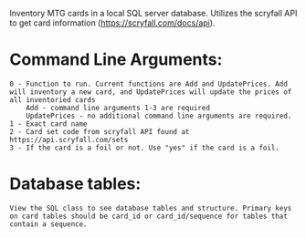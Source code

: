 Inventory MTG cards in a local SQL server database. Utilizes the scryfall API to get card information (https://scryfall.com/docs/api).

# Command Line Arguments: 

	0 - Function to run. Current functions are Add and UpdatePrices. Add will inventory a new card, and UpdatePrices will update the prices of all inventoried cards
		Add - command line arguments 1-3 are required
		UpdatePrices - no additional command line arguments are required.
	1 - Exact card name
	2 - Card set code from scryfall API found at https://api.scryfall.com/sets
	3 - If the card is a foil or not. Use "yes" if the card is a foil.

# Database tables:
	View the SQL class to see database tables and structure. Primary keys on card tables should be card_id or card_id/sequence for tables that contain a sequence.